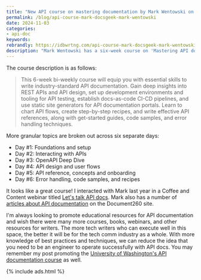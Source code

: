 ```yaml
---
title: "New API course on mastering documentation by Mark Wentowski on Docsgeek"
permalink: /blog/api-course-mark-docsgeek-mark-wentowski
date: 2024-11-03
categories:
- api-doc
keywords: 
rebrandly: https://idbwrtng.com/api-course-mark-docsgeek-mark-wentowski
description: "Mark Wentowski has a six-week course on 'Mastering API documentation' that blends theory and practice, includes tools and workflows, hands-on assignments, projects, and more. You can learn more about it here: <a href='https://www.docsgeek.io/mastering-api-documentation-course'>Mastering API documentation</a>."
---
```


The course description is as follows:

> This 6-week bi-weekly course will equip you with essential skills to write industry-standard API documentation. Gain deep insights into REST APIs and API design, set up development environments and tooling for API testing, establish docs-as-code CI-CD pipelines, and use static site generators for API documentation portals. Learn to chart API flows, create step-by-step recipes, and write effective API references, along with get-started guides, code samples, and error handling techniques.

More granular topics are broken out across six separate days:

* Day #1: Foundations and setup
* Day #2: Interacting with APIs
* Day #3: OpenAPI Deep Dive
* Day #4: API design and user flows
* Day #5: API reference, concepts and onboarding
* Day #6: Error handling, code samples, and recipes

It looks like a great course! I interacted with Mark last year in a Coffee and Content webinar titled [Let's talk API docs](/blog/webinar-lets-talk-api-docs). Mark also has a number of [articles about API documentation](https://document360.com/blog/author/mawentowskigmail-com/) on the Document260 site. 

I'm always looking to promote educational resources for API documentation and wish there were many more courses, books, webinars, and other resources for writers. The more tech writers who can execute well in this space, the better it will be for the tech comm industry as a whole. With more knowledge of best practices and techniques, we can reduce the idea that you need to be an engineer to operate successfully with API docs. You may remember my post promoting the [University of Washington's API documentation course](/blog/api-documentation-course-uw-bob-watson) as well.

{% include ads.html %}

